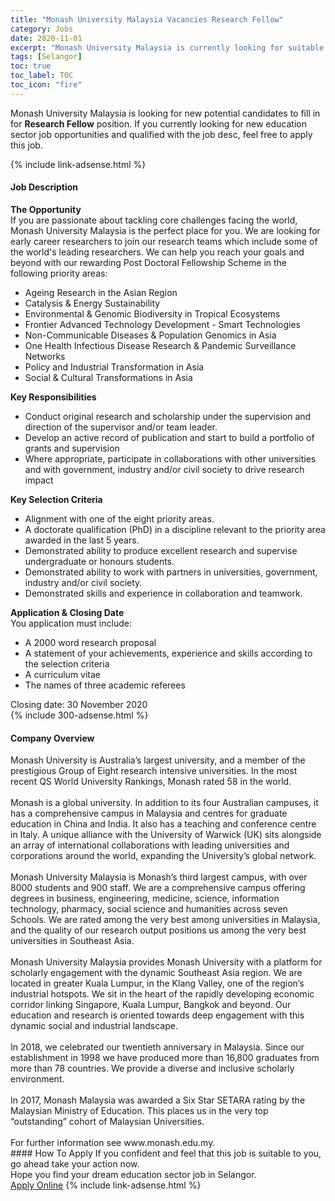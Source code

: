 ```yaml
---
title: "Monash University Malaysia Vacancies Research Fellow" 
category: Jobs 
date: 2020-11-01 
excerpt: "Monash University Malaysia is currently looking for suitable person to fill in the Research Fellow which positioned at Selangor" 
tags: [Selangor] 
toc: true 
toc_label: TOC 
toc_icon: "fire" 
--- 
```


<p>Monash University Malaysia is looking for new potential candidates to fill in for <b>Research Fellow</b> position. If you currently looking for new education sector job opportunities and qualified with the job desc, feel free to apply this job.
</p>{% include link-adsense.html %} 
<div><div><h4>Job Description</h4></div><div><div><span><div><div><strong>The Opportunity</strong></div><div>If you are passionate about tackling core challenges facing the world, Monash University Malaysia is the perfect place for you. We are looking for early career researchers to join our research teams which include some of the world's leading researchers. We can help you reach your goals and beyond with our rewarding Post Doctoral Fellowship Scheme in the following priority areas:</div><ul><li>Ageing Research in the Asian Region</li><li>Catalysis &amp; Energy Sustainability</li><li>Environmental &amp; Genomic Biodiversity in Tropical Ecosystems</li><li>Frontier Advanced Technology Development - Smart Technologies</li><li>Non-Communicable Diseases &amp; Population Genomics in Asia</li><li>One Health Infectious Disease Research &amp; Pandemic Surveillance Networks</li><li>Policy and Industrial Transformation in Asia</li><li>Social &amp; Cultural Transformations in Asia</li></ul><div><strong>Key Responsibilities</strong></div><ul><li>Conduct original research and scholarship under the supervision and direction of the supervisor and/or team leader.</li><li>Develop an active record of publication and start to build a portfolio of grants and supervision</li><li>Where appropriate, participate in collaborations with other universities and with government, industry and/or civil society to drive research impact</li></ul><div><strong>Key Selection Criteria</strong></div><ul><li>Alignment with one of the eight priority areas.</li><li>A doctorate qualification (PhD) in a discipline relevant to the priority area awarded in the last 5 years.</li><li>Demonstrated ability to produce excellent research and supervise undergraduate or honours students.</li><li>Demonstrated ability to work with partners in universities, government, industry and/or civil society.</li><li>Demonstrated skills and experience in collaboration and teamwork.</li></ul><div><strong>Application &amp; Closing Date</strong></div><div>You application must include:</div><ul><li>A 2000 word research proposal</li><li>A statement of your achievements, experience and skills according to the selection criteria</li><li>A curriculum vitae</li><li>The names of three academic referees</li></ul><div>Closing date: 30 November 2020</div></div></span></div></div></div> 
{% include 300-adsense.html %} 
<div><div><h4>Company Overview</h4></div><div><div><span><div><div>
	Monash University is Australia&#8217;s largest university, and a member of the prestigious Group of Eight research intensive universities. In the most recent QS World University Rankings, Monash rated 58 in the world.</div>
<div>
<br>
	Monash is a global university. In addition to its four Australian campuses, it has a comprehensive campus in Malaysia and centres for graduate education in China and India. It also has a teaching and conference centre in Italy. A unique alliance with the University of Warwick (UK) sits alongside an array of international collaborations with leading universities and corporations around the world, expanding the University&#8217;s global network.</div>
<div>
<br>
	Monash University Malaysia is Monash&#8217;s third largest campus, with over 8000 students and 900 staff. We are a comprehensive campus offering degrees in business, engineering, medicine, science, information technology, pharmacy, social science and humanities across seven Schools. We are rated among the very best among universities in Malaysia, and the quality of our research output positions us among the very best universities in Southeast Asia.</div>
<div>
<br>
	Monash University Malaysia provides Monash University with a platform for scholarly engagement with the dynamic Southeast Asia region. We are located in greater Kuala Lumpur, in the Klang Valley, one of the region&#8217;s industrial hotspots. We sit in the heart of the rapidly developing economic corridor linking Singapore, Kuala Lumpur, Bangkok and beyond. Our education and research is oriented towards deep engagement with this dynamic social and industrial landscape.</div>
<div>
<br>
	In 2018, we celebrated our twentieth anniversary in Malaysia. Since our establishment in 1998 we have produced more than 16,800 graduates from more than 78 countries. We provide a diverse and inclusive scholarly environment.</div>
<div>
<br>
	In 2017, Monash Malaysia was awarded a Six Star SETARA rating by the Malaysian Ministry of Education. This places us in the very top &#8220;outstanding&#8221; cohort of Malaysian Universities.</div>
<div>
<br>
	For further information see www.monash.edu.my.</div></div></span></div></div></div> 
#### How To Apply 
If you confident and feel that this job is suitable to you, go ahead take your action now. <br/> 
Hope you find your dream education sector job in Selangor. <br/> 
<a href="https://www.jobstreet.com.my/en/job/research-fellow-4414362?jobId=jobstreet-my-job-4414362&sectionRank=29&token=0~cab17937-d37c-4099-b802-27dc017a4894&fr=SRP%20View%20In%20New%20Ta" class="btn btn--info" target="_blank" rel="nofollow noopenner">Apply Online</a> 
{% include link-adsense.html %} 